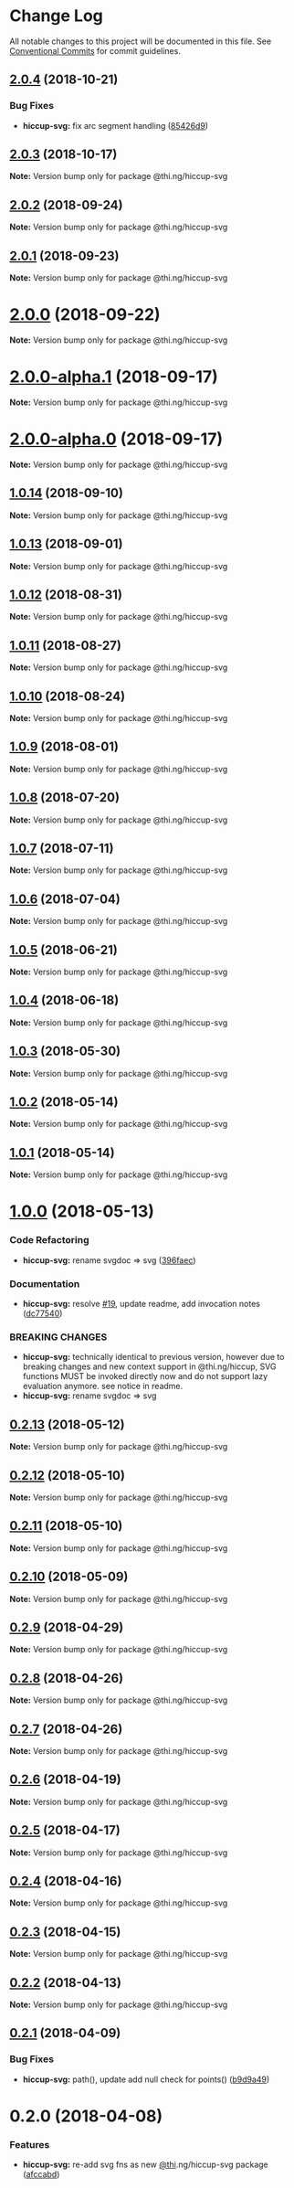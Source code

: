 # Change Log

All notable changes to this project will be documented in this file.
See [Conventional Commits](https://conventionalcommits.org) for commit guidelines.

## [2.0.4](https://github.com/thi-ng/umbrella/compare/@thi.ng/hiccup-svg@2.0.3...@thi.ng/hiccup-svg@2.0.4) (2018-10-21)


### Bug Fixes

* **hiccup-svg:** fix arc segment handling ([85426d9](https://github.com/thi-ng/umbrella/commit/85426d9))





## [2.0.3](https://github.com/thi-ng/umbrella/compare/@thi.ng/hiccup-svg@2.0.2...@thi.ng/hiccup-svg@2.0.3) (2018-10-17)

**Note:** Version bump only for package @thi.ng/hiccup-svg





<a name="2.0.2"></a>
## [2.0.2](https://github.com/thi-ng/umbrella/compare/@thi.ng/hiccup-svg@2.0.1...@thi.ng/hiccup-svg@2.0.2) (2018-09-24)

**Note:** Version bump only for package @thi.ng/hiccup-svg





<a name="2.0.1"></a>
## [2.0.1](https://github.com/thi-ng/umbrella/compare/@thi.ng/hiccup-svg@2.0.0...@thi.ng/hiccup-svg@2.0.1) (2018-09-23)

**Note:** Version bump only for package @thi.ng/hiccup-svg





<a name="2.0.0"></a>
# [2.0.0](https://github.com/thi-ng/umbrella/compare/@thi.ng/hiccup-svg@2.0.0-alpha.1...@thi.ng/hiccup-svg@2.0.0) (2018-09-22)

**Note:** Version bump only for package @thi.ng/hiccup-svg





<a name="2.0.0-alpha.1"></a>
# [2.0.0-alpha.1](https://github.com/thi-ng/umbrella/compare/@thi.ng/hiccup-svg@2.0.0-alpha.0...@thi.ng/hiccup-svg@2.0.0-alpha.1) (2018-09-17)

**Note:** Version bump only for package @thi.ng/hiccup-svg





<a name="2.0.0-alpha.0"></a>
# [2.0.0-alpha.0](https://github.com/thi-ng/umbrella/compare/@thi.ng/hiccup-svg@2.0.0-alpha...@thi.ng/hiccup-svg@2.0.0-alpha.0) (2018-09-17)

**Note:** Version bump only for package @thi.ng/hiccup-svg





<a name="1.0.14"></a>
## [1.0.14](https://github.com/thi-ng/umbrella/compare/@thi.ng/hiccup-svg@1.0.13...@thi.ng/hiccup-svg@1.0.14) (2018-09-10)

**Note:** Version bump only for package @thi.ng/hiccup-svg





<a name="1.0.13"></a>
## [1.0.13](https://github.com/thi-ng/umbrella/compare/@thi.ng/hiccup-svg@1.0.12...@thi.ng/hiccup-svg@1.0.13) (2018-09-01)




**Note:** Version bump only for package @thi.ng/hiccup-svg

<a name="1.0.12"></a>
## [1.0.12](https://github.com/thi-ng/umbrella/compare/@thi.ng/hiccup-svg@1.0.11...@thi.ng/hiccup-svg@1.0.12) (2018-08-31)




**Note:** Version bump only for package @thi.ng/hiccup-svg

<a name="1.0.11"></a>
## [1.0.11](https://github.com/thi-ng/umbrella/compare/@thi.ng/hiccup-svg@1.0.10...@thi.ng/hiccup-svg@1.0.11) (2018-08-27)




**Note:** Version bump only for package @thi.ng/hiccup-svg

<a name="1.0.10"></a>
## [1.0.10](https://github.com/thi-ng/umbrella/compare/@thi.ng/hiccup-svg@1.0.9...@thi.ng/hiccup-svg@1.0.10) (2018-08-24)




**Note:** Version bump only for package @thi.ng/hiccup-svg

<a name="1.0.9"></a>
## [1.0.9](https://github.com/thi-ng/umbrella/compare/@thi.ng/hiccup-svg@1.0.8...@thi.ng/hiccup-svg@1.0.9) (2018-08-01)




**Note:** Version bump only for package @thi.ng/hiccup-svg

<a name="1.0.8"></a>
## [1.0.8](https://github.com/thi-ng/umbrella/compare/@thi.ng/hiccup-svg@1.0.7...@thi.ng/hiccup-svg@1.0.8) (2018-07-20)




**Note:** Version bump only for package @thi.ng/hiccup-svg

<a name="1.0.7"></a>
## [1.0.7](https://github.com/thi-ng/umbrella/compare/@thi.ng/hiccup-svg@1.0.6...@thi.ng/hiccup-svg@1.0.7) (2018-07-11)




**Note:** Version bump only for package @thi.ng/hiccup-svg

<a name="1.0.6"></a>
## [1.0.6](https://github.com/thi-ng/umbrella/compare/@thi.ng/hiccup-svg@1.0.5...@thi.ng/hiccup-svg@1.0.6) (2018-07-04)




**Note:** Version bump only for package @thi.ng/hiccup-svg

<a name="1.0.5"></a>
## [1.0.5](https://github.com/thi-ng/umbrella/compare/@thi.ng/hiccup-svg@1.0.4...@thi.ng/hiccup-svg@1.0.5) (2018-06-21)




**Note:** Version bump only for package @thi.ng/hiccup-svg

<a name="1.0.4"></a>
## [1.0.4](https://github.com/thi-ng/umbrella/compare/@thi.ng/hiccup-svg@1.0.3...@thi.ng/hiccup-svg@1.0.4) (2018-06-18)




**Note:** Version bump only for package @thi.ng/hiccup-svg

<a name="1.0.3"></a>
## [1.0.3](https://github.com/thi-ng/umbrella/compare/@thi.ng/hiccup-svg@1.0.2...@thi.ng/hiccup-svg@1.0.3) (2018-05-30)




**Note:** Version bump only for package @thi.ng/hiccup-svg

<a name="1.0.2"></a>
## [1.0.2](https://github.com/thi-ng/umbrella/compare/@thi.ng/hiccup-svg@1.0.1...@thi.ng/hiccup-svg@1.0.2) (2018-05-14)




**Note:** Version bump only for package @thi.ng/hiccup-svg

<a name="1.0.1"></a>
## [1.0.1](https://github.com/thi-ng/umbrella/compare/@thi.ng/hiccup-svg@1.0.0...@thi.ng/hiccup-svg@1.0.1) (2018-05-14)




**Note:** Version bump only for package @thi.ng/hiccup-svg

<a name="1.0.0"></a>
# [1.0.0](https://github.com/thi-ng/umbrella/compare/@thi.ng/hiccup-svg@0.2.13...@thi.ng/hiccup-svg@1.0.0) (2018-05-13)


### Code Refactoring

* **hiccup-svg:** rename svgdoc => svg ([396faec](https://github.com/thi-ng/umbrella/commit/396faec))


### Documentation

* **hiccup-svg:** resolve [#19](https://github.com/thi-ng/umbrella/issues/19), update readme, add invocation notes ([dc77540](https://github.com/thi-ng/umbrella/commit/dc77540))


### BREAKING CHANGES

* **hiccup-svg:** technically identical to previous version, however
due to breaking changes and new context support in @thi.ng/hiccup,
SVG functions MUST be invoked directly now and do not support lazy
evaluation anymore. see notice in readme.
* **hiccup-svg:** rename svgdoc => svg




<a name="0.2.13"></a>
## [0.2.13](https://github.com/thi-ng/umbrella/compare/@thi.ng/hiccup-svg@0.2.12...@thi.ng/hiccup-svg@0.2.13) (2018-05-12)




**Note:** Version bump only for package @thi.ng/hiccup-svg

<a name="0.2.12"></a>
## [0.2.12](https://github.com/thi-ng/umbrella/compare/@thi.ng/hiccup-svg@0.2.11...@thi.ng/hiccup-svg@0.2.12) (2018-05-10)




**Note:** Version bump only for package @thi.ng/hiccup-svg

<a name="0.2.11"></a>
## [0.2.11](https://github.com/thi-ng/umbrella/compare/@thi.ng/hiccup-svg@0.2.10...@thi.ng/hiccup-svg@0.2.11) (2018-05-10)




**Note:** Version bump only for package @thi.ng/hiccup-svg

<a name="0.2.10"></a>
## [0.2.10](https://github.com/thi-ng/umbrella/compare/@thi.ng/hiccup-svg@0.2.9...@thi.ng/hiccup-svg@0.2.10) (2018-05-09)




**Note:** Version bump only for package @thi.ng/hiccup-svg

<a name="0.2.9"></a>
## [0.2.9](https://github.com/thi-ng/umbrella/compare/@thi.ng/hiccup-svg@0.2.8...@thi.ng/hiccup-svg@0.2.9) (2018-04-29)




**Note:** Version bump only for package @thi.ng/hiccup-svg

<a name="0.2.8"></a>
## [0.2.8](https://github.com/thi-ng/umbrella/compare/@thi.ng/hiccup-svg@0.2.7...@thi.ng/hiccup-svg@0.2.8) (2018-04-26)




**Note:** Version bump only for package @thi.ng/hiccup-svg

<a name="0.2.7"></a>
## [0.2.7](https://github.com/thi-ng/umbrella/compare/@thi.ng/hiccup-svg@0.2.6...@thi.ng/hiccup-svg@0.2.7) (2018-04-26)




**Note:** Version bump only for package @thi.ng/hiccup-svg

<a name="0.2.6"></a>
## [0.2.6](https://github.com/thi-ng/umbrella/compare/@thi.ng/hiccup-svg@0.2.5...@thi.ng/hiccup-svg@0.2.6) (2018-04-19)




**Note:** Version bump only for package @thi.ng/hiccup-svg

<a name="0.2.5"></a>
## [0.2.5](https://github.com/thi-ng/umbrella/compare/@thi.ng/hiccup-svg@0.2.4...@thi.ng/hiccup-svg@0.2.5) (2018-04-17)




**Note:** Version bump only for package @thi.ng/hiccup-svg

<a name="0.2.4"></a>
## [0.2.4](https://github.com/thi-ng/umbrella/compare/@thi.ng/hiccup-svg@0.2.3...@thi.ng/hiccup-svg@0.2.4) (2018-04-16)




**Note:** Version bump only for package @thi.ng/hiccup-svg

<a name="0.2.3"></a>
## [0.2.3](https://github.com/thi-ng/umbrella/compare/@thi.ng/hiccup-svg@0.2.2...@thi.ng/hiccup-svg@0.2.3) (2018-04-15)




**Note:** Version bump only for package @thi.ng/hiccup-svg

<a name="0.2.2"></a>
## [0.2.2](https://github.com/thi-ng/umbrella/compare/@thi.ng/hiccup-svg@0.2.1...@thi.ng/hiccup-svg@0.2.2) (2018-04-13)




**Note:** Version bump only for package @thi.ng/hiccup-svg

<a name="0.2.1"></a>
## [0.2.1](https://github.com/thi-ng/umbrella/compare/@thi.ng/hiccup-svg@0.2.0...@thi.ng/hiccup-svg@0.2.1) (2018-04-09)


### Bug Fixes

* **hiccup-svg:** path(), update add null check for points() ([b9d9a49](https://github.com/thi-ng/umbrella/commit/b9d9a49))




<a name="0.2.0"></a>
# 0.2.0 (2018-04-08)


### Features

* **hiccup-svg:** re-add svg fns as new [@thi](https://github.com/thi).ng/hiccup-svg package ([afccabd](https://github.com/thi-ng/umbrella/commit/afccabd))
